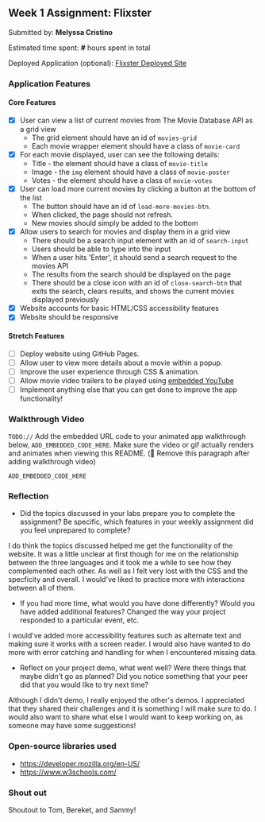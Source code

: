 
## Week 1 Assignment: Flixster

Submitted by: **Melyssa Cristino**

Estimated time spent: **#** hours spent in total

Deployed Application (optional): [Flixster Deployed Site](ADD_LINK_HERE)

### Application Features

#### Core Features

- [x] User can view a list of current movies from The Movie Database API as a grid view
  - The grid element should have an id of `movies-grid`
  - Each movie wrapper element should have a class of `movie-card`
- [x] For each movie displayed, user can see the following details:
  - Title - the element should have a class of `movie-title`
  - Image - the `img` element should have a class of `movie-poster`
  - Votes - the element should have a class of `movie-votes`
- [x] User can load more current movies by clicking a button at the bottom of the list
  - The button should have an id of `load-more-movies-btn`.
  - When clicked, the page should not refresh.
  - New movies should simply be added to the bottom
- [x] Allow users to search for movies and display them in a grid view
  - There should be a search input element with an id of `search-input`
  - Users should be able to type into the input
  - When a user hits 'Enter', it should send a search request to the movies API
  - The results from the search should be displayed on the page
  - There should be a close icon with an id of `close-search-btn` that exits the search, clears results, and shows the current movies displayed previously
- [x] Website accounts for basic HTML/CSS accessibility features
- [x] Website should be responsive

#### Stretch Features

- [ ] Deploy website using GitHub Pages.
- [ ] Allow user to view more details about a movie within a popup.
- [ ] Improve the user experience through CSS & animation.
- [ ] Allow movie video trailers to be played using [embedded YouTube](https://support.google.com/youtube/answer/171780?hl=en)
- [ ] Implement anything else that you can get done to improve the app functionality!

### Walkthrough Video

`TODO://` Add the embedded URL code to your animated app walkthrough below, `ADD_EMBEDDED_CODE_HERE`. Make sure the video or gif actually renders and animates when viewing this README. (🚫 Remove this paragraph after adding walkthrough video)

`ADD_EMBEDDED_CODE_HERE`

### Reflection

- Did the topics discussed in your labs prepare you to complete the assignment? Be specific, which features in your weekly assignment did you feel unprepared to complete?

I do think the topics discussed helped me get the functionality of the website. It was a little unclear at first though for me on the relationship between the three languages and it took me a while to see how they complemented each other. As well as I felt very lost with the CSS and the specficity and overall. I would've liked to practice more with interactions between all of them.

- If you had more time, what would you have done differently? Would you have added additional features? Changed the way your project responded to a particular event, etc.
  
I would've added more accessibility features such as alternate text and making sure it works with a screen reader. I would also have wanted to do more with error catching and handling for when I encountered missing data.

- Reflect on your project demo, what went well? Were there things that maybe didn't go as planned? Did you notice something that your peer did that you would like to try next time?

Although I didn't demo, I really enjoyed the other's demos. I appreciated that they shared their challenges and it is something I will make sure to do. I would also want to share what else I would want to keep working on, as someone may have some suggestions!

### Open-source libraries used

- https://developer.mozilla.org/en-US/
- https://www.w3schools.com/ 

### Shout out

Shoutout to Tom, Bereket, and Sammy!
